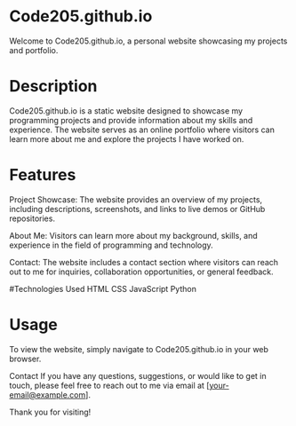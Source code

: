 # Code205.github.io
Welcome to Code205.github.io, a personal website showcasing my projects and portfolio.

# Description
Code205.github.io is a static website designed to showcase my programming projects and provide information about my skills and experience. The website serves as an online portfolio where visitors can learn more about me and explore the projects I have worked on.

# Features

Project Showcase:
The website provides an overview of my projects, including descriptions, screenshots, and links to live demos or GitHub repositories.

About Me: 
Visitors can learn more about my background, skills, and experience in the field of programming and technology.

Contact:
The website includes a contact section where visitors can reach out to me for inquiries, collaboration opportunities, or general feedback.

#Technologies Used
HTML
CSS
JavaScript
Python

# Usage
To view the website, simply navigate to Code205.github.io in your web browser.

Contact
If you have any questions, suggestions, or would like to get in touch, please feel free to reach out to me via email at [your-email@example.com].

Thank you for visiting!
